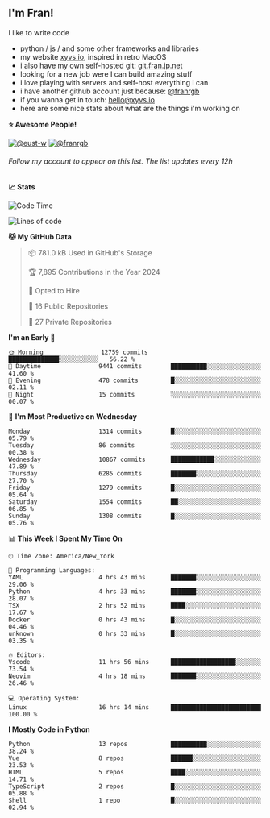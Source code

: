 ## I'm Fran!

I like to write code

- python /  js / and some other frameworks and libraries
- my website [xyvs.io](https://xyvs.io), inspired in retro MacOS
- i also have my own self-hosted git: [git.fran.jp.net](https://git.fran.jp.net/)
- looking for a new job were I can build amazing stuff
- i love playing with servers and self-host everything i can
- i have another github account just because: [@franrgb](https://github.com/franrgb)
- if you wanna get in touch: [hello@xyvs.io](mailto:hello@xyvs.io)
- here are some nice stats about what are the things i'm working on

<!--START_SECTION:waka-->
**⭐ Awesome People!** 

[![@eust-w](https://img.shields.io/badge/@eust--w-black?style=plastic&logo=github&logoColor=fff)](https://github.com/eust-w) [![@franrgb](https://img.shields.io/badge/@franrgb-black?style=plastic&logo=github&logoColor=fff)](https://github.com/franrgb) 

###### Follow my account to appear on this list. *The list updates every 12h*

**📈 Stats** 

![Code Time](http://img.shields.io/badge/Code%20Time-16%20hrs%2014%20mins-blue)

![Lines of code](https://img.shields.io/badge/From%20Hello%20World%20I%27ve%20Written-143.5%20thousand%20lines%20of%20code-blue)

**🐱 My GitHub Data** 

> 📦 781.0 kB Used in GitHub's Storage 
 > 
> 🏆 7,895 Contributions in the Year 2024
 > 
> 💼 Opted to Hire
 > 
> 📜 16 Public Repositories 
 > 
> 🔑 27 Private Repositories 
 > 
**I'm an Early 🐤** 

```text
🌞 Morning                12759 commits       ██████████████░░░░░░░░░░░   56.22 % 
🌆 Daytime                9441 commits        ██████████░░░░░░░░░░░░░░░   41.60 % 
🌃 Evening                478 commits         █░░░░░░░░░░░░░░░░░░░░░░░░   02.11 % 
🌙 Night                  15 commits          ░░░░░░░░░░░░░░░░░░░░░░░░░   00.07 % 
```
📅 **I'm Most Productive on Wednesday** 

```text
Monday                   1314 commits        █░░░░░░░░░░░░░░░░░░░░░░░░   05.79 % 
Tuesday                  86 commits          ░░░░░░░░░░░░░░░░░░░░░░░░░   00.38 % 
Wednesday                10867 commits       ████████████░░░░░░░░░░░░░   47.89 % 
Thursday                 6285 commits        ███████░░░░░░░░░░░░░░░░░░   27.70 % 
Friday                   1279 commits        █░░░░░░░░░░░░░░░░░░░░░░░░   05.64 % 
Saturday                 1554 commits        ██░░░░░░░░░░░░░░░░░░░░░░░   06.85 % 
Sunday                   1308 commits        █░░░░░░░░░░░░░░░░░░░░░░░░   05.76 % 
```


📊 **This Week I Spent My Time On** 

```text
🕑︎ Time Zone: America/New_York

💬 Programming Languages: 
YAML                     4 hrs 43 mins       ███████░░░░░░░░░░░░░░░░░░   29.06 % 
Python                   4 hrs 33 mins       ███████░░░░░░░░░░░░░░░░░░   28.07 % 
TSX                      2 hrs 52 mins       ████░░░░░░░░░░░░░░░░░░░░░   17.67 % 
Docker                   0 hrs 43 mins       █░░░░░░░░░░░░░░░░░░░░░░░░   04.46 % 
unknown                  0 hrs 33 mins       █░░░░░░░░░░░░░░░░░░░░░░░░   03.35 % 

🔥 Editors: 
Vscode                   11 hrs 56 mins      ██████████████████░░░░░░░   73.54 % 
Neovim                   4 hrs 18 mins       ███████░░░░░░░░░░░░░░░░░░   26.46 % 

💻 Operating System: 
Linux                    16 hrs 14 mins      █████████████████████████   100.00 % 
```

**I Mostly Code in Python** 

```text
Python                   13 repos            ██████████░░░░░░░░░░░░░░░   38.24 % 
Vue                      8 repos             ██████░░░░░░░░░░░░░░░░░░░   23.53 % 
HTML                     5 repos             ████░░░░░░░░░░░░░░░░░░░░░   14.71 % 
TypeScript               2 repos             █░░░░░░░░░░░░░░░░░░░░░░░░   05.88 % 
Shell                    1 repo              █░░░░░░░░░░░░░░░░░░░░░░░░   02.94 % 
```




<!--END_SECTION:waka-->
